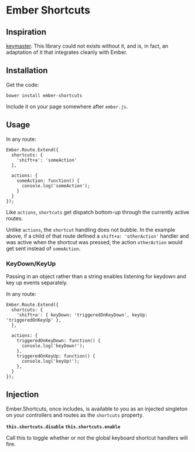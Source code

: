 # Ember Shortcuts

## Inspiration

[keymaster](https://github.com/madrobby/keymaster). This library could not
exists without it, and is, in fact, an adaptation of it that integrates cleanly
with Ember.

## Installation

Get the code:

    bower install ember-shortcuts

Include it on your page somewhere after `ember.js`.

## Usage

In any route:

```
Ember.Route.Extend({
  shortcuts: {
    'shift+a': 'someAction'
  },

  actions: {
    someAction: function() {
      console.log('someAction');
    }
  }
});
```

Like `actions`, `shortcuts` get dispatch bottom-up through the currently active
routes.

Unlike `actions`, the `shortcut` handling does not bubble. In the example
above, if a child of that route defined a `shift+a: 'otherAction'` handler and
was active when the shortcut was pressed, the action `otherAction` would get
sent instead of `someAction`.

### KeyDown/KeyUp

Passing in an object rather than a string enables listening for keydown and
key up events separately.

In any route:

```
Ember.Route.Extend({
  shortcuts: {
    'shift+a': { keyDown: 'triggeredOnKeyDown', keyUp: 'triggeredOnKeyUp' },
  },

  actions: {
    triggeredOnKeyDown: function() {
      console.log('keyDown!');
    },
    triggeredOnKeyUp: function() {
      console.log('keyUp!');
    },
  }
});
```

## Injection

Ember.Shortcuts, once includes, is available to you as an injected singleton on
your controllers and routes as the `shortcuts` property.

**`this.shortcuts.disable`**
**`this.shortcuts.enable`**

Call this to toggle whether or not the global keyboard shortcut handlers will
fire.


